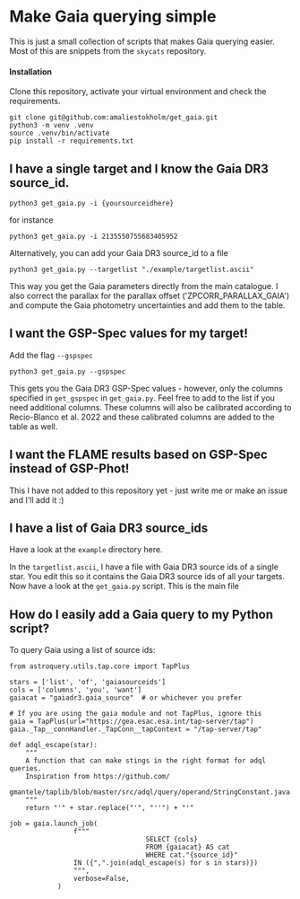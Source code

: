 # Make Gaia querying simple
This is just a small collection of scripts that makes Gaia querying easier.
Most of this are snippets from the `skycats` repository.

#### Installation
Clone this repository, activate your virtual environment and check the requirements.
```
git clone git@github.com:amaliestokholm/get_gaia.git
python3 -m venv .venv
source .venv/bin/activate
pip install -r requirements.txt
```

## I have a single target and I know the Gaia DR3 source\_id.
```
python3 get_gaia.py -i {yoursourceidhere}
```
for instance
```
python3 get_gaia.py -i 2135550755683405952

```
Alternatively, you can add your Gaia DR3 source\_id to a file
```
python3 get_gaia.py --targetlist "./example/targetlist.ascii"
```

This way you get the Gaia parameters directly from the main catalogue.
I also correct the parallax for the parallax offset ('ZPCORR\_PARALLAX\_GAIA') and compute the Gaia photometry uncertainties and add them to the table.

## I want the GSP-Spec values for my target!
Add the flag `--gspspec`
```
python3 get_gaia.py --gspspec
```

This gets you the Gaia DR3 GSP-Spec values - however, only the columns specified in `get_gspspec` in `get_gaia.py`. Feel free to add to the list if you need additional columns.
These columns will also be calibrated according to Recio-Blanco et al. 2022 and these calibrated columns are added to the table as well.

## I want the FLAME results based on GSP-Spec instead of GSP-Phot!
This I have not added to this repository yet - just write me or make an issue and I'll add it :)


## I have a list of Gaia DR3 source\_ids
Have a look at the `example` directory here.

In the `targetlist.ascii`, I have a file with Gaia DR3 source ids of a single star. 
You edit this so it contains the Gaia DR3 source ids of all your targets.
Now have a look at the `get_gaia.py` script. This is the main file


## How do I easily add a Gaia query to my Python script?
To query Gaia using a list of source ids:
```
from astroquery.utils.tap.core import TapPlus

stars = ['list', 'of', 'gaiasourceids']
cols = ['columns', 'you', 'want']
gaiacat = "gaiadr3.gaia_source"  # or whichever you prefer

# If you are using the gaia module and not TapPlus, ignore this
gaia = TapPlus(url="https://gea.esac.esa.int/tap-server/tap")
gaia._Tap__connHandler._TapConn__tapContext = "/tap-server/tap"

def adql_escape(star):
    """
    A function that can make stings in the right format for adql queries.
    Inspiration from https://github.com/
    gmantele/taplib/blob/master/src/adql/query/operand/StringConstant.java
    """
    return "'" + star.replace("'", "''") + "'"

job = gaia.launch_job(
                f"""
                                  SELECT {cols}
                                  FROM {gaiacat} AS cat
                                  WHERE cat."{source_id}"
                IN ({",".join(adql_escape(s) for s in stars)})
                """,
                verbose=False,
            )
```
